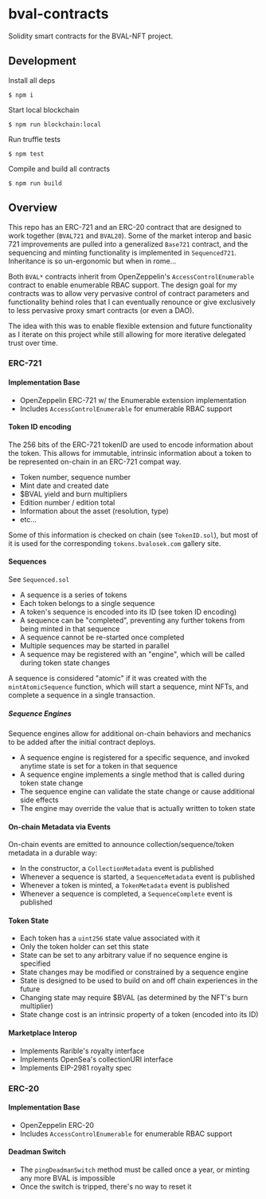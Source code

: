 # bval-contracts

Solidity smart contracts for the BVAL-NFT project.

## Development

Install all deps

```
$ npm i
```

Start local blockchain

```
$ npm run blockchain:local
```

Run truffle tests

```
$ npm test
```

Compile and build all contracts

```
$ npm run build
```

## Overview

This repo has an ERC-721 and an ERC-20 contract that are designed to work together (`BVAL721` and `BVAL20`). Some of the market interop and basic 721 improvements are pulled into a generalized `Base721` contract, and the sequencing and minting functionality is implemented in `Sequenced721`. Inheritance is so un-ergonomic but when in rome...

Both `BVAL*` contracts inherit from OpenZeppelin's `AccessControlEnumerable` contract to enable enumerable RBAC support. The design goal for my contracts was to allow very pervasive control of contract parameters and functionality behind roles that I can eventually renounce or give exclusively to less pervasive proxy smart contracts (or even a DAO).

The idea with this was to enable flexible extension and future functionality as I iterate on this project while still allowing for more iterative delegated trust over time.

### ERC-721

#### Implementation Base

* OpenZeppelin ERC-721 w/ the Enumerable extension implementation
* Includes `AccessControlEnumerable` for enumerable RBAC support

#### Token ID encoding

The 256 bits of the ERC-721 tokenID are used to encode information about the token. This allows for immutable, intrinsic information about a token to be represented on-chain in an ERC-721 compat way.

* Token number, sequence number
* Mint date and created date
* $BVAL yield and burn multipliers
* Edition number / edition total
* Information about the asset (resolution, type)
* etc...

Some of this information is checked on chain (see `TokenID.sol`), but most of it is used for the corresponding `tokens.bvalosek.com` gallery site.

#### Sequences

See `Sequenced.sol`

* A sequence is a series of tokens
* Each token belongs to a single sequence
* A token's sequence is encoded into its ID (see token ID encoding)
* A sequence can be "completed", preventing any further tokens from being minted in that sequence
* A sequence cannot be re-started once completed
* Multiple sequences may be started in parallel
* A sequence may be registered with an "engine", which will be called during token state changes

A sequence is considered "atomic" if it was created with the `mintAtomicSequence` function, which will start a sequence, mint NFTs, and complete a sequence in a single transaction.

##### Sequence Engines

Sequence engines allow for additional on-chain behaviors and mechanics to be added after the initial contract deploys.

* A sequence engine is registered for a specific sequence, and invoked anytime state is set for a token in that sequence
* A sequence engine implements a single method that is called during token state change
* The sequence engine can validate the state change or cause additional side effects
* The engine may override the value that is actually written to token state

#### On-chain Metadata via Events

On-chain events are emitted to announce collection/sequence/token metadata in a durable way:

* In the constructor, a `CollectionMetadata` event is published
* Whenever a sequence is started, a `SequenceMetadata` event is published
* Whenever a token is minted, a `TokenMetadata` event is published
* Whenever a sequence is completed, a `SequenceComplete` event is published

#### Token State

* Each token has a `uint256` state value associated with it
* Only the token holder can set this state
* State can be set to any arbitrary value if no sequence engine is specified
* State changes may be modified or constrained by a sequence engine
* State is designed to be used to build on and off chain experiences in the future
* Changing state may require $BVAL (as determined by the NFT's burn multiplier)
* State change cost is an intrinsic property of a token (encoded into its ID)

#### Marketplace Interop

* Implements Rarible's royalty interface
* Implements OpenSea's collectionURI interface
* Implements EIP-2981 royalty spec

### ERC-20

#### Implementation Base

* OpenZeppelin ERC-20
* Includes `AccessControlEnumerable` for enumerable RBAC support

#### Deadman Switch

* The `pingDeadmanSwitch` method must be called once a year, or minting any more BVAL is impossible
* Once the switch is tripped, there's no way to reset it

